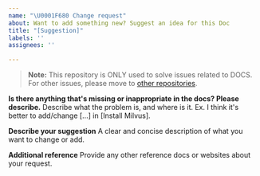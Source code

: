 ```yaml
---
name: "\U0001F680 Change request"
about: Want to add something new? Suggest an idea for this Doc
title: "[Suggestion]"
labels: ''
assignees: ''

---
```


> <b>Note:</b> This repository is ONLY used to solve issues related to DOCS.
> For other issues, please move to [other repositories](https://github.com/milvus-io/).

**Is there anything that's missing or inappropriate in the docs? Please describe.**
Describe what the problem is, and where is it. Ex. I think it's better to add/change [...] in [Install Milvus].

**Describe your suggestion**
A clear and concise description of what you want to change or add.

**Additional reference**
Provide any other reference docs or websites about your request.
